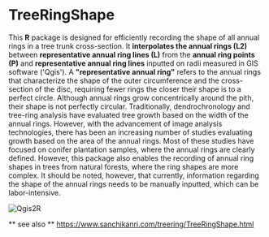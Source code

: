 # TreeRingShape

This **R** package is designed for efficiently recording the shape of all
annual rings in a tree trunk cross-section. It **interpolates the annual
rings (L2)** between **representative annual ring lines (L)** from the
**annual ring points (P)** and **representative annual ring lines**
inputted on radii measured in GIS software ('Qgis'). A **"representative
annual ring"** refers to the annual rings that characterize the shape of
the outer circumference and the cross-section of the disc, requiring
fewer rings the closer their shape is to a perfect circle. Although
annual rings grow concentrically around the pith, their shape is not
perfectly circular. Traditionally, dendrochronology and tree-ring
analysis have evaluated tree growth based on the width of the annual
rings. However, with the advancement of image analysis technologies,
there has been an increasing number of studies evaluating growth based
on the area of the annual rings. Most of these studies have focused on
conifer plantation samples, where the annual rings are clearly defined.
However, this package also enables the recording of annual ring shapes
in trees from natural forests, where the ring shapes are more complex.
It should be noted, however, that currently, information regarding the
shape of the annual rings needs to be manually inputted, which can be
labor-intensive.

![Qgis2R](https://github.com/ishidamgm/TreeRingShape/assets/40332131/0ec0fffb-3f93-40fe-a425-b50c93e1e169)

\*\* see also \*\*
<https://www.sanchikanri.com/treering/TreeRingShape.html>
